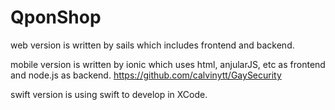 # QponShop

web version is written by sails which includes frontend and backend.

mobile version is written by ionic which uses html, anjularJS, etc as frontend and node.js as backend.
https://github.com/calvinytt/GaySecurity

swift version is using swift to develop in XCode.
